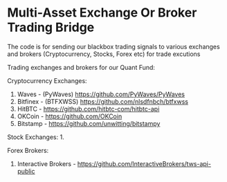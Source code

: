 # Multi-Asset Exchange Or Broker Trading Bridge
The code is for sending our blackbox trading signals to various exchanges and brokers (Cryptocurrency, Stocks, Forex etc) for trade excutions

Trading exchanges and brokers for our Quant Fund:

Cryptocurrency Exchanges:
  1. Waves - (PyWaves) https://github.com/PyWaves/PyWaves
  2. Bitfinex - (BTFXWSS) https://github.com/nlsdfnbch/btfxwss
  3. HitBTC - https://github.com/hitbtc-com/hitbtc-api
  4. OKCoin - https://github.com/OKCoin
  5. Bitstamp - https://github.com/unwitting/bitstampy
  
Stock Exchanges:
  1. 
  
Forex Brokers:
  1. Interactive Brokers - https://github.com/InteractiveBrokers/tws-api-public
  
